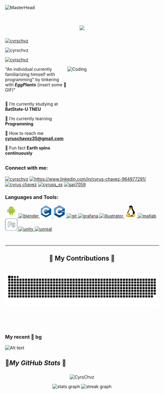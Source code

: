 ![MasterHead](https://i.pinimg.com/originals/ca/26/2e/ca262e0354eea311c41134c3e4bc3bc2.gif)
<h1 align="center"><img src="https://readme-typing-svg.herokuapp.com/?font=Righteous&size=35&center=true&vCenter=true&width=500&height=70&duration=4000&lines=Whass+Up!+🍆;+It's+a+me+🍆Cyrus🍆;" /></h1>

<p align="left"> <a href="https://github.com/ryo-ma/github-profile-trophy"><img src="https://github-profile-trophy.vercel.app/?username=cyrschvz" alt="cyrschvz" /></a> </p>


<p align="l"> <img src="https://komarev.com/ghpvc/?username=cyrschvz&label=Profile%20views&color=0e75b6&style=flat" alt="cyrschvz" /> </p>
<p align="left"> <a href="https://twitter.com/cyrschvz" target="blank"><img src="https://img.shields.io/twitter/follow/cyrschvz?logo=twitter&style=for-the-badge" alt="cyrschvz" /></a> </p>
<img align="right" alt="Coding" width="300" height="280" src="https://media1.giphy.com/media/v1.Y2lkPTc5MGI3NjExbndodTJwZzk4cXV1cnoyODE0c2ZpOTB1dHQxNmM0amJyNHM4ZXFrYSZlcD12MV9pbnRlcm5hbF9naWZfYnlfaWQmY3Q9Zw/ubXMUuIuLHpJ9vf5zN/giphy.gif"

### "An individual currently familiarizing himself with programming" by tinkering with ***EggPlants*** (insert some 🍆 GIF)"
##
🍆 I’m currently studying at **BatState-U TNEU**

🍆 I’m currently learning **Programming**

🍆 How to reach me **cyruschavez35@gmail.com**

🍆 Fun fact **Earth spins continuously**
##
<h3 align="left">Connect with me:</h3>
<p align="left">
<a href="https://twitter.com/cyrschvz" target="blank"><img align="center" src="https://raw.githubusercontent.com/rahuldkjain/github-profile-readme-generator/master/src/images/icons/Social/twitter.svg" alt="cyrschvz" height="30" width="40" /></a>
<a href="https://linkedin.com/in/https://www.linkedin.com/in/cyrus-chavez-964977291/" target="blank"><img align="center" src="https://raw.githubusercontent.com/rahuldkjain/github-profile-readme-generator/master/src/images/icons/Social/linked-in-alt.svg" alt="https://www.linkedin.com/in/cyrus-chavez-964977291/" height="30" width="40" /></a>
<a href="https://fb.com/cyrus chavez" target="blank"><img align="center" src="https://raw.githubusercontent.com/rahuldkjain/github-profile-readme-generator/master/src/images/icons/Social/facebook.svg" alt="cyrus chavez" height="30" width="40" /></a>
<a href="https://instagram.com/cyruss_ss" target="blank"><img align="center" src="https://raw.githubusercontent.com/rahuldkjain/github-profile-readme-generator/master/src/images/icons/Social/instagram.svg" alt="cyruss_ss" height="30" width="40" /></a>
<a href="https://discord.gg/saii7059" target="blank"><img align="center" src="https://raw.githubusercontent.com/rahuldkjain/github-profile-readme-generator/master/src/images/icons/Social/discord.svg" alt="saii7059" height="30" width="40" /></a>
</p>

<h3 align="left">Languages and Tools:</h3>
<p align="left"> <a href="https://developer.android.com" target="_blank" rel="noreferrer"> <img src="https://raw.githubusercontent.com/devicons/devicon/master/icons/android/android-original-wordmark.svg" alt="android" width="40" height="40"/> </a> <a href="https://www.blender.org/" target="_blank" rel="noreferrer"> <img src="https://download.blender.org/branding/community/blender_community_badge_white.svg" alt="blender" width="40" height="40"/> </a> <a href="https://www.cprogramming.com/" target="_blank" rel="noreferrer"> <img src="https://raw.githubusercontent.com/devicons/devicon/master/icons/c/c-original.svg" alt="c" width="40" height="40"/> </a> <a href="https://www.w3schools.com/cpp/" target="_blank" rel="noreferrer"> <img src="https://raw.githubusercontent.com/devicons/devicon/master/icons/cplusplus/cplusplus-original.svg" alt="cplusplus" width="40" height="40"/> </a> <a href="https://git-scm.com/" target="_blank" rel="noreferrer"> <img src="https://www.vectorlogo.zone/logos/git-scm/git-scm-icon.svg" alt="git" width="40" height="40"/> </a> <a href="https://grafana.com" target="_blank" rel="noreferrer"> <img src="https://www.vectorlogo.zone/logos/grafana/grafana-icon.svg" alt="grafana" width="40" height="40"/> </a> <a href="https://www.adobe.com/in/products/illustrator.html" target="_blank" rel="noreferrer"> <img src="https://www.vectorlogo.zone/logos/adobe_illustrator/adobe_illustrator-icon.svg" alt="illustrator" width="40" height="40"/> </a> <a href="https://www.linux.org/" target="_blank" rel="noreferrer"> <img src="https://raw.githubusercontent.com/devicons/devicon/master/icons/linux/linux-original.svg" alt="linux" width="40" height="40"/> </a> <a href="https://www.mathworks.com/" target="_blank" rel="noreferrer"> <img src="https://upload.wikimedia.org/wikipedia/commons/2/21/Matlab_Logo.png" alt="matlab" width="40" height="40"/> </a> <a href="https://www.photoshop.com/en" target="_blank" rel="noreferrer"> <img src="https://raw.githubusercontent.com/devicons/devicon/master/icons/photoshop/photoshop-line.svg" alt="photoshop" width="40" height="40"/> </a> <a href="https://unity.com/" target="_blank" rel="noreferrer"> <img src="https://www.vectorlogo.zone/logos/unity3d/unity3d-icon.svg" alt="unity" width="40" height="40"/> </a> <a href="https://unrealengine.com/" target="_blank" rel="noreferrer"> <img src="https://raw.githubusercontent.com/kenangundogan/fontisto/036b7eca71aab1bef8e6a0518f7329f13ed62f6b/icons/svg/brand/unreal-engine.svg" alt="unreal" width="40" height="40"/> </a> </p>

</div>

<br/>
<hr/>

<div align="center">
  <h2>🐍 My Contributions 🐍</h2>
  <br>
  <img alt="snake eating my contributions" src="https://raw.githubusercontent.com/CyrsChvz/CyrsChvz/output/github-contribution-grid-snake.svg" />
  
  <br/><br/><br/>
</div>

### My recent 🍆 bg

![Alt text](https://spotify-recently-played-readme.vercel.app/api?user=3126xpk4xrt7enesn2cpftl7nl24)


## :eggplant:***My GitHub Stats*** :eggplant:
###

<div align="center">
  <p><img align="center" src="https://github-readme-stats.vercel.app/api/top-langs?username=CyrsChvz&show_icons=true&theme=dracula&locale=en&layout=compact" alt="CyrsChvz" /></p>
  <img src="https://github-readme-stats.vercel.app/api?username=cyrschvz&hide_title=false&hide_rank=false&show_icons=true&include_all_commits=true&count_private=true&disable_animations=false&theme=dracula&locale=en&hide_border=false" height="165" alt="stats graph"  />
  <img src="https://streak-stats.demolab.com?user=cyrschvz&locale=en&mode=daily&theme=dracula&hide_border=false&border_radius=5&order=3" height="165" alt="streak graph"  />
</div>

